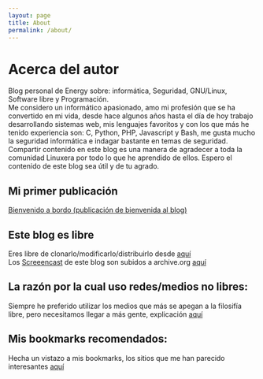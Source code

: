 ```yaml
---
layout: page
title: About
permalink: /about/
---
```

<div class="man-title">
<h1>Acerca del autor</h1>
</div>
<div class="manual-content">
Blog personal de Energy sobre: informática, Seguridad, GNU/Linux, Software libre y Programación.
<br>
Me considero un informático apasionado, amo mi profesión que se ha convertido en mi vida, desde hace algunos años hasta el día de hoy trabajo desarrollando sistemas web, mis lenguajes favoritos y con los que más he tenido experiencia son: C, Python, PHP, Javascript y Bash, me gusta mucho la seguridad informática e indagar bastante en temas de seguridad. Compartir contenido en este blog es una manera de agradecer a toda la comunidad Linuxera por todo lo que he aprendido de ellos. Espero el contenido de este blog sea útil y de tu agrado.
<br>
<h2>Mi primer publicación</h2>
<a href="https://energy1011.github.io/monsterpenguin/blog/2016/11/28/first-blog-post.html">Bienvenido a bordo (publicación de bienvenida al blog)</a>

<h2>Este blog es libre</h2>
<p>
Eres libre de clonarlo/modificarlo/distribuirlo desde <a href="https://github.com/Energy1011/monsterpenguin">aquí</a>
<br>
Los <a href="https://energy1011.github.io/monsterpenguin/screencasting/">Screeencast</a> de este blog son subidos a archive.org <a href="https://archive.org/details/@monster_penguin">aquí</a>
<br>
<h2>
La razón por la cual uso redes/medios no libres:</h2>
Siempre he preferido utilizar los medios que más se apegan a la filosifía libre, pero necesitamos llegar a más gente, explicación <a href="">aquí</a>
</p>

<h2>Mis bookmarks recomendados:</h2>
Hecha un vistazo a mis bookmarks, los sitios que me han parecido interesantes <a href="https://energy1011.github.io/monsterpenguin/bookmarks/">aquí</a>
</div>
<br>
<br>
<br>
